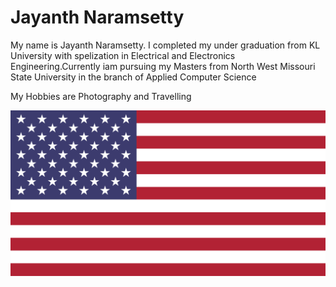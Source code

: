 # Jayanth Naramsetty

My name is Jayanth Naramsetty. I completed my under graduation from KL University with spelization in Electrical and Electronics Engineering.Currently iam pursuing my Masters from North West Missouri State University in the branch of Applied Computer Science

My Hobbies are Photography and Travelling

![USA FLAG](images/usaflag.png)

